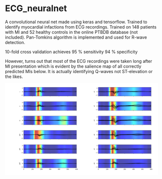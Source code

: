 # ECG_neuralnet

A convolutional neural net made using keras and tensorflow. Trained to identify myocardial infactions from ECG recordings.  Trained on 148 patients with MI and 52 healthy controls in the online PTBDB database (not included). Pan-Tomkins algorithm is implemented and used for R-wave detection. 

10-fold cross validation achieves
95 % sensitivity
94 % specificity

However, turns out that most of the ECG recordings were taken long after MI presentation which is evident by the salience map of all correctly predicted MIs below. It is actually identifying Q-waves not ST-elevation or the likes. 

![](Grad-cam.png)
